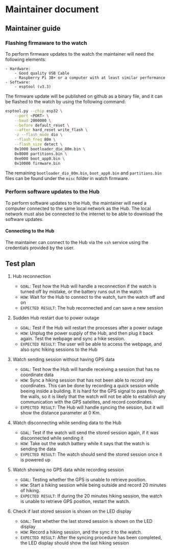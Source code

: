 # Maintainer document

## Maintainer guide

### Flashing firmaware to the watch
To perform firmware updates to the watch the maintainer will need the following elements:

    - Hardware: 
        - Good quality USB Cable
        - Raspberry Pi 3B+ or a computer with at least similar performance 
    - Software:
        - esptool (v3.3)
    
The firmware update will be published on github as a binary file, and it can be flashed to the watch by using the following command:

```sh
esptool.py --chip esp32 \
	--port <PORT> \
	--baud 2000000 \
	--before default_reset \
	--after hard_reset write_flash \
	-z --flash_mode dio \
	--flash_freq 80m \
	--flash_size detect \
	0x1000 bootloader_dio_80m.bin \
	0x8000 partitions.bin \
	0xe000 boot_app0.bin \
	0x10000 firmware.bin
```

The remaining `bootloader_dio_80m.bin`, `boot_app0.bin` and `partitions.bin` files can be found under the `misc` folder in watch firmware.  
### Perform software updates to the Hub

To perform software updates to the Hub, the maintainer will need a computer connected to the same local network as the Hub. The local network must also be connected to the internet to be able to download the software updates.

#### Connecting to the Hub
The maintainer can connect to the Hub via the `ssh` service using the credentials provided by the user.


## Test plan

1. Hub reconnection
    - `GOAL`: Test how the Hub will handle a reconnection if the watch is turned off by mistake, or the battery runs out in the watch
    - `HOW`: Wait for the Hub to connect to the watch, turn the watch off and on
    - `EXPECTED RESULT`: The hub reconnected and can save a new session

2. Sudden Hub restart due to power outage
    - `GOAL`: Test if the Hub will restart the processes after a power outage
    - `HOW`: Unplug the power supply of the Hub, and then plug it back again. Test the webpage and sync a hike session. 
    - `EXPECTED RESULT`: The user will be able to access the webpage, and also sync hiking sessions to the Hub

3. Watch sending session without having GPS data
    - `GOAL`: Test how the Hub will handle receiving a session that has no coordinate data
    - `HOW`: Sync a hiking session that has not been able to record any coordinates. This can be done by recording a quick session while beeing inside a building. It is hard for the GPS signal to pass through the walls, so it is likely that the watch will not be able to establish any communication with the GPS satelites, and record coordinates.
    - `EXPECTED RESULT`: The Hub will handle syncing the session, but it will show the distance parameter at 0 Km.

4. Watch disconnecting while sending data to the Hub
    - `GOAL`: Test if the watch will send the stored session again, if it was disconnected while sending it
    - `HOW`: Take out the watch battery while it says that the watch is sending the data
    - `EXPECTED RESULT`: The watch should send the stored session once it is powered up

5. Watch showing no GPS data while recording session
    - `GOAL`: Testing whether the GPS is unable to retrieve position.
    - `HOW`: Start a hiking session while being outside and record 20 minutes of hiking.
    - `EXPECTED RESULT`: If during the 20 minutes hiking session, the watch is unable to retrieve GPS position, restart the watch.

6. Check if last stored session is shown on the LED display
    - `GOAL`: Test whether the last stored session is shown on the LED display
    - `HOW`: Record a hiking session, and the sync it to the watch.
    - `EXPECTED RESULT`: After the syncing procedure has been completed, the LED display should show the last hiking session
